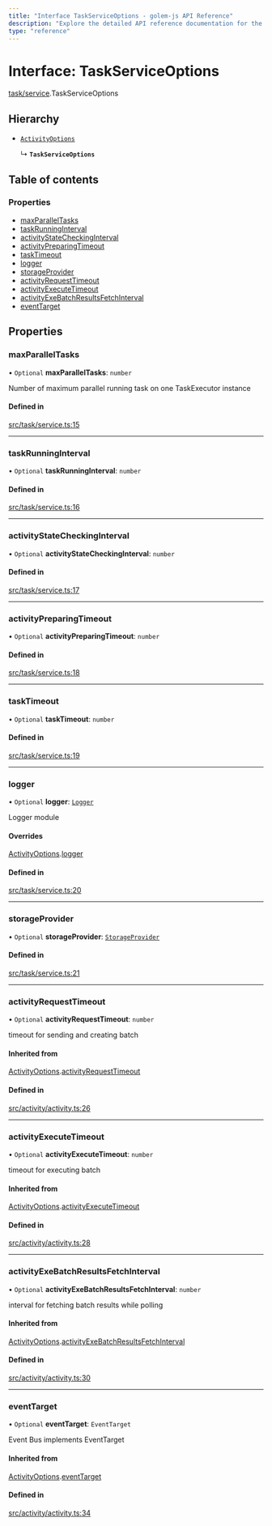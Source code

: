 ```yaml
---
title: "Interface TaskServiceOptions - golem-js API Reference"
description: "Explore the detailed API reference documentation for the Interface TaskServiceOptions within the golem-js SDK for the Golem Network."
type: "reference"
---
```

# Interface: TaskServiceOptions

[task/service](../modules/task_service).TaskServiceOptions

## Hierarchy

- [`ActivityOptions`](activity_activity.ActivityOptions)

  ↳ **`TaskServiceOptions`**

## Table of contents

### Properties

- [maxParallelTasks](task_service.TaskServiceOptions#maxparalleltasks)
- [taskRunningInterval](task_service.TaskServiceOptions#taskrunninginterval)
- [activityStateCheckingInterval](task_service.TaskServiceOptions#activitystatecheckinginterval)
- [activityPreparingTimeout](task_service.TaskServiceOptions#activitypreparingtimeout)
- [taskTimeout](task_service.TaskServiceOptions#tasktimeout)
- [logger](task_service.TaskServiceOptions#logger)
- [storageProvider](task_service.TaskServiceOptions#storageprovider)
- [activityRequestTimeout](task_service.TaskServiceOptions#activityrequesttimeout)
- [activityExecuteTimeout](task_service.TaskServiceOptions#activityexecutetimeout)
- [activityExeBatchResultsFetchInterval](task_service.TaskServiceOptions#activityexebatchresultsfetchinterval)
- [eventTarget](task_service.TaskServiceOptions#eventtarget)

## Properties

### maxParallelTasks

• `Optional` **maxParallelTasks**: `number`

Number of maximum parallel running task on one TaskExecutor instance

#### Defined in

[src/task/service.ts:15](https://github.com/golemfactory/golem-js/blob/e10a928/src/task/service.ts#L15)

___

### taskRunningInterval

• `Optional` **taskRunningInterval**: `number`

#### Defined in

[src/task/service.ts:16](https://github.com/golemfactory/golem-js/blob/e10a928/src/task/service.ts#L16)

___

### activityStateCheckingInterval

• `Optional` **activityStateCheckingInterval**: `number`

#### Defined in

[src/task/service.ts:17](https://github.com/golemfactory/golem-js/blob/e10a928/src/task/service.ts#L17)

___

### activityPreparingTimeout

• `Optional` **activityPreparingTimeout**: `number`

#### Defined in

[src/task/service.ts:18](https://github.com/golemfactory/golem-js/blob/e10a928/src/task/service.ts#L18)

___

### taskTimeout

• `Optional` **taskTimeout**: `number`

#### Defined in

[src/task/service.ts:19](https://github.com/golemfactory/golem-js/blob/e10a928/src/task/service.ts#L19)

___

### logger

• `Optional` **logger**: [`Logger`](utils_logger_logger.Logger)

Logger module

#### Overrides

[ActivityOptions](activity_activity.ActivityOptions).[logger](activity_activity.ActivityOptions#logger)

#### Defined in

[src/task/service.ts:20](https://github.com/golemfactory/golem-js/blob/e10a928/src/task/service.ts#L20)

___

### storageProvider

• `Optional` **storageProvider**: [`StorageProvider`](storage_provider.StorageProvider)

#### Defined in

[src/task/service.ts:21](https://github.com/golemfactory/golem-js/blob/e10a928/src/task/service.ts#L21)

___

### activityRequestTimeout

• `Optional` **activityRequestTimeout**: `number`

timeout for sending and creating batch

#### Inherited from

[ActivityOptions](activity_activity.ActivityOptions).[activityRequestTimeout](activity_activity.ActivityOptions#activityrequesttimeout)

#### Defined in

[src/activity/activity.ts:26](https://github.com/golemfactory/golem-js/blob/e10a928/src/activity/activity.ts#L26)

___

### activityExecuteTimeout

• `Optional` **activityExecuteTimeout**: `number`

timeout for executing batch

#### Inherited from

[ActivityOptions](activity_activity.ActivityOptions).[activityExecuteTimeout](activity_activity.ActivityOptions#activityexecutetimeout)

#### Defined in

[src/activity/activity.ts:28](https://github.com/golemfactory/golem-js/blob/e10a928/src/activity/activity.ts#L28)

___

### activityExeBatchResultsFetchInterval

• `Optional` **activityExeBatchResultsFetchInterval**: `number`

interval for fetching batch results while polling

#### Inherited from

[ActivityOptions](activity_activity.ActivityOptions).[activityExeBatchResultsFetchInterval](activity_activity.ActivityOptions#activityexebatchresultsfetchinterval)

#### Defined in

[src/activity/activity.ts:30](https://github.com/golemfactory/golem-js/blob/e10a928/src/activity/activity.ts#L30)

___

### eventTarget

• `Optional` **eventTarget**: `EventTarget`

Event Bus implements EventTarget

#### Inherited from

[ActivityOptions](activity_activity.ActivityOptions).[eventTarget](activity_activity.ActivityOptions#eventtarget)

#### Defined in

[src/activity/activity.ts:34](https://github.com/golemfactory/golem-js/blob/e10a928/src/activity/activity.ts#L34)

